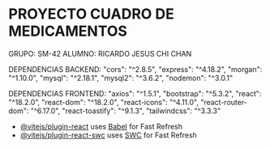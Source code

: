 # PROYECTO CUADRO DE MEDICAMENTOS

GRUPO: SM-42
ALUMNO: RICARDO JESUS CHI CHAN

DEPENDENCIAS BACKEND:
    "cors": "^2.8.5",
    "express": "^4.18.2",
    "morgan": "^1.10.0",
    "mysql": "^2.18.1",
    "mysql2": "^3.6.2",
    "nodemon": "^3.0.1"

DEPENDENCIAS FRONTEND:
    "axios": "^1.5.1",
    "bootstrap": "^5.3.2",
    "react": "^18.2.0",
    "react-dom": "^18.2.0",
    "react-icons": "^4.11.0",
    "react-router-dom": "^6.17.0",
    "react-toastify": "^9.1.3",
    "tailwindcss": "^3.3.3"

- [@vitejs/plugin-react](https://github.com/vitejs/vite-plugin-react/blob/main/packages/plugin-react/README.md) uses [Babel](https://babeljs.io/) for Fast Refresh
- [@vitejs/plugin-react-swc](https://github.com/vitejs/vite-plugin-react-swc) uses [SWC](https://swc.rs/) for Fast Refresh

